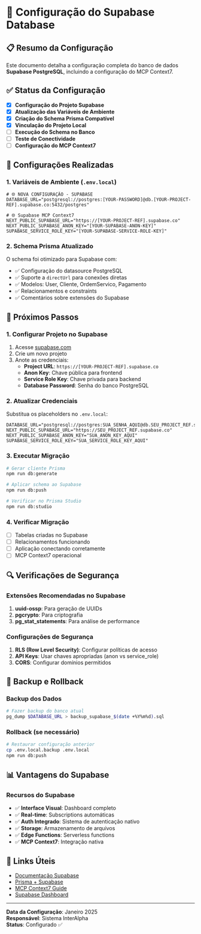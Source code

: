 # 🚀 Configuração do Supabase Database

## 📋 Resumo da Configuração

Este documento detalha a configuração completa do banco de dados **Supabase PostgreSQL**, incluindo
a configuração do MCP Context7.

## ✅ Status da Configuração

- [x] **Configuração do Projeto Supabase**
- [x] **Atualização das Variáveis de Ambiente**
- [x] **Criação do Schema Prisma Compatível**
- [x] **Vinculação do Projeto Local**
- [ ] **Execução do Schema no Banco**
- [ ] **Teste de Conectividade**
- [ ] **Configuração do MCP Context7**

## 🔧 Configurações Realizadas

### 1. Variáveis de Ambiente (`.env.local`)

```env
# 🌐 NOVA CONFIGURAÇÃO - SUPABASE
DATABASE_URL="postgresql://postgres:[YOUR-PASSWORD]@db.[YOUR-PROJECT-REF].supabase.co:5432/postgres"

# 🌐 Supabase MCP Context7
NEXT_PUBLIC_SUPABASE_URL="https://[YOUR-PROJECT-REF].supabase.co"
NEXT_PUBLIC_SUPABASE_ANON_KEY="[YOUR-SUPABASE-ANON-KEY]"
SUPABASE_SERVICE_ROLE_KEY="[YOUR-SUPABASE-SERVICE-ROLE-KEY]"
```

### 2. Schema Prisma Atualizado

O schema foi otimizado para Supabase com:

- ✅ Configuração do datasource PostgreSQL
- ✅ Suporte a `directUrl` para conexões diretas
- ✅ Modelos: User, Cliente, OrdemServico, Pagamento
- ✅ Relacionamentos e constraints
- ✅ Comentários sobre extensões do Supabase

## 🎯 Próximos Passos

### 1. Configurar Projeto no Supabase

1. Acesse [supabase.com](https://supabase.com)
2. Crie um novo projeto
3. Anote as credenciais:
   - **Project URL**: `https://[YOUR-PROJECT-REF].supabase.co`
   - **Anon Key**: Chave pública para frontend
   - **Service Role Key**: Chave privada para backend
   - **Database Password**: Senha do banco PostgreSQL

### 2. Atualizar Credenciais

Substitua os placeholders no `.env.local`:

```env
DATABASE_URL="postgresql://postgres:SUA_SENHA_AQUI@db.SEU_PROJECT_REF.supabase.co:5432/postgres"
NEXT_PUBLIC_SUPABASE_URL="https://SEU_PROJECT_REF.supabase.co"
NEXT_PUBLIC_SUPABASE_ANON_KEY="SUA_ANON_KEY_AQUI"
SUPABASE_SERVICE_ROLE_KEY="SUA_SERVICE_ROLE_KEY_AQUI"
```

### 3. Executar Migração

```bash
# Gerar cliente Prisma
npm run db:generate

# Aplicar schema ao Supabase
npm run db:push

# Verificar no Prisma Studio
npm run db:studio
```

### 4. Verificar Migração

- [ ] Tabelas criadas no Supabase
- [ ] Relacionamentos funcionando
- [ ] Aplicação conectando corretamente
- [ ] MCP Context7 operacional

## 🔍 Verificações de Segurança

### Extensões Recomendadas no Supabase

1. **uuid-ossp**: Para geração de UUIDs
2. **pgcrypto**: Para criptografia
3. **pg_stat_statements**: Para análise de performance

### Configurações de Segurança

1. **RLS (Row Level Security)**: Configurar políticas de acesso
2. **API Keys**: Usar chaves apropriadas (anon vs service_role)
3. **CORS**: Configurar domínios permitidos

## 🚨 Backup e Rollback

### Backup dos Dados

```bash
# Fazer backup do banco atual
pg_dump $DATABASE_URL > backup_supabase_$(date +%Y%m%d).sql
```

### Rollback (se necessário)

```bash
# Restaurar configuração anterior
cp .env.local.backup .env.local
npm run db:push
```

## 📊 Vantagens do Supabase

### Recursos do Supabase

- ✅ **Interface Visual**: Dashboard completo
- ✅ **Real-time**: Subscriptions automáticas
- ✅ **Auth Integrado**: Sistema de autenticação nativo
- ✅ **Storage**: Armazenamento de arquivos
- ✅ **Edge Functions**: Serverless functions
- ✅ **MCP Context7**: Integração nativa

## 🔗 Links Úteis

- [Documentação Supabase](https://supabase.com/docs)
- [Prisma + Supabase](https://supabase.com/docs/guides/integrations/prisma)
- [MCP Context7 Guide](https://supabase.com/docs/guides/ai/mcp)
- [Supabase Dashboard](https://supabase.com/dashboard)

---

**Data da Configuração**: Janeiro 2025  
**Responsável**: Sistema InterAlpha  
**Status**: Configurado ✅
